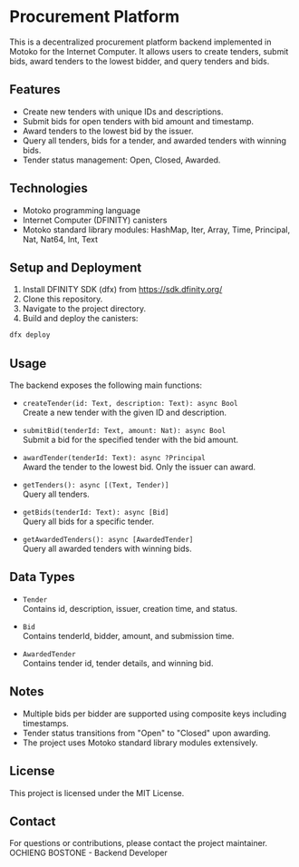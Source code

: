 # Procurement Platform

This is a decentralized procurement platform backend implemented in Motoko for the Internet Computer. It allows users to create tenders, submit bids, award tenders to the lowest bidder, and query tenders and bids.

## Features

- Create new tenders with unique IDs and descriptions.
- Submit bids for open tenders with bid amount and timestamp.
- Award tenders to the lowest bid by the issuer.
- Query all tenders, bids for a tender, and awarded tenders with winning bids.
- Tender status management: Open, Closed, Awarded.

## Technologies

- Motoko programming language
- Internet Computer (DFINITY) canisters
- Motoko standard library modules: HashMap, Iter, Array, Time, Principal, Nat, Nat64, Int, Text

## Setup and Deployment

1. Install DFINITY SDK (dfx) from https://sdk.dfinity.org/
2. Clone this repository.
3. Navigate to the project directory.
4. Build and deploy the canisters:

```bash
dfx deploy
```

## Usage

The backend exposes the following main functions:

- `createTender(id: Text, description: Text): async Bool`  
  Create a new tender with the given ID and description.

- `submitBid(tenderId: Text, amount: Nat): async Bool`  
  Submit a bid for the specified tender with the bid amount.

- `awardTender(tenderId: Text): async ?Principal`  
  Award the tender to the lowest bid. Only the issuer can award.

- `getTenders(): async [(Text, Tender)]`  
  Query all tenders.

- `getBids(tenderId: Text): async [Bid]`  
  Query all bids for a specific tender.

- `getAwardedTenders(): async [AwardedTender]`  
  Query all awarded tenders with winning bids.

## Data Types

- `Tender`  
  Contains id, description, issuer, creation time, and status.

- `Bid`  
  Contains tenderId, bidder, amount, and submission time.

- `AwardedTender`  
  Contains tender id, tender details, and winning bid.

## Notes

- Multiple bids per bidder are supported using composite keys including timestamps.
- Tender status transitions from "Open" to "Closed" upon awarding.
- The project uses Motoko standard library modules extensively.

## License

This project is licensed under the MIT License.

## Contact

For questions or contributions, please contact the project maintainer.
OCHIENG BOSTONE - Backend Developer
